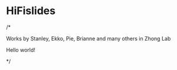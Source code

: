 # HiFislides
/*

Works by Stanley, Ekko, Pie, Brianne and many others in Zhong Lab

Hello world!

*/
